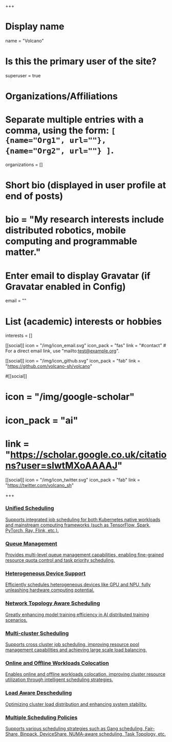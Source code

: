 +++
# Display name
name = "Volcano"

# Is this the primary user of the site?
superuser = true

# Organizations/Affiliations
#   Separate multiple entries with a comma, using the form: `[ {name="Org1", url=""}, {name="Org2", url=""} ]`.
organizations = []

# Short bio (displayed in user profile at end of posts)
# bio = "My research interests include distributed robotics, mobile computing and programmable matter."

# Enter email to display Gravatar (if Gravatar enabled in Config)
email = ""

# List (academic) interests or hobbies
interests = []

[[social]]
  icon = "/img/icon_email.svg"
  icon_pack = "fas"
  link = "#contact"  # For a direct email link, use "mailto:test@example.org".



 [[social]]
  icon = "/img/icon_github.svg"
  icon_pack = "fab"
  link = "https://github.com/volcano-sh/volcano"

#[[social]]
 # icon = "/img/google-scholar"
 # icon_pack = "ai"
 # link = "https://scholar.google.co.uk/citations?user=sIwtMXoAAAAJ"

[[social]]
  icon = "/img/icon_twitter.svg"
  icon_pack = "fab"
  link = "https://twitter.com/volcano_sh"

+++
<div class="about-volcano">
  <div class="feature-list">
    <a href="/en/docs/unified_scheduling/" class="feature-item">
      <h3>Unified Scheduling</h3>
      <p>Supports integrated job scheduling for both Kubernetes native workloads and mainstream computing frameworks (such as TensorFlow, Spark, PyTorch, Ray, Flink, etc.).</p>
    </a>
    <a href="/en/docs/queue_resource_management/" class="feature-item">
      <h3>Queue Management</h3>
      <p>Provides multi-level queue management capabilities, enabling fine-grained resource quota control and task priority scheduling.</p>
    </a>
    <a href="#" class="feature-item">
      <h3>Heterogeneous Device Support</h3>
      <p>Efficiently schedules heterogeneous devices like GPU and NPU, fully unleashing hardware computing potential.</p>
    </a>
    <a href="/en/docs/network_topology_aware_scheduling/" class="feature-item">
      <h3>Network Topology Aware Scheduling</h3>
      <p>Greatly enhancing model training efficiency in AI distributed training scenarios.</p>
    </a>
    <a href="/en/docs/multi_cluster_scheduling/" class="feature-item">
      <h3>Multi-cluster Scheduling</h3>
      <p>Supports cross cluster job scheduling, improving resource pool management capabilities and achieving large scale load balancing.</p>
    </a>
    <a href="/en/docs/colocation/" class="feature-item">
      <h3>Online and Offline Workloads Colocation</h3>
      <p>Enables online and offline workloads colocation, improving cluster resource utilization through intelligent scheduling strategies.</p>
    </a>
    <a href="/en/docs/descheduler/" class="feature-item">
      <h3>Load Aware Descheduling</h3>
      <p>Optimizing cluster load distribution and enhancing system stability.</p>
    </a>
    <a href="#" class="feature-item">
      <h3>Multiple Scheduling Policies</h3>
      <p>Supports various scheduling strategies such as Gang scheduling, Fair-Share, Binpack, DeviceShare, NUMA-aware scheduling, Task Topology, etc.</p>
    </a>
  </div>
</div>
